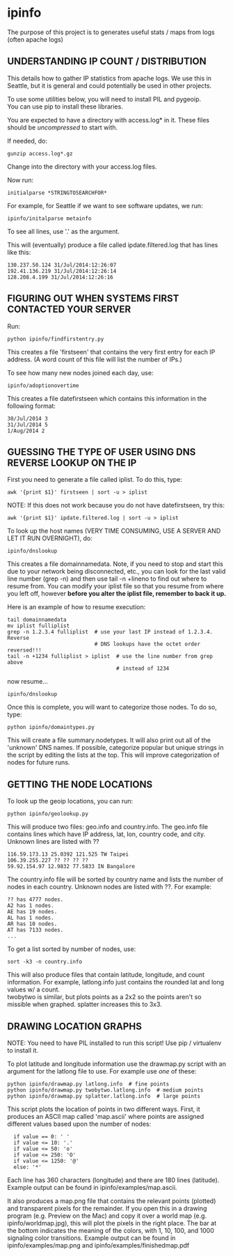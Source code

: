 ipinfo
======

The purpose of this project is to generates useful stats / maps from logs (often apache logs)

## UNDERSTANDING IP COUNT / DISTRIBUTION

This details how to gather IP statistics from apache logs.   We use this
in Seattle, but it is general and could potentially be used in other projects.

To use some utilities below, you will need to install PIL and pygeoip.   
You can use pip to install these libraries.

You are expected to have a directory with access.log* in it.   These files
should be *uncompressed* to start with.   

If needed, do: 
````
gunzip access.log*.gz 
````

Change into the directory with your access.log files.

Now run: 
````
initialparse *STRINGTOSEARCHFOR*
````

For example, for Seattle if we want to see software updates, we run: 
````
ipinfo/initalparse metainfo
````

To see all lines, use '.' as the argument.

This will (eventually) produce a file called ipdate.filtered.log that
has lines like this:
````
130.237.50.124 31/Jul/2014:12:26:07
192.41.136.219 31/Jul/2014:12:26:14
128.208.4.199 31/Jul/2014:12:26:16
````

## FIGURING OUT WHEN SYSTEMS FIRST CONTACTED YOUR SERVER

Run:
````
python ipinfo/findfirstentry.py
````

This creates a file 'firstseen' that contains the very first entry for
each IP address.   (A word count of this file will list the number of IPs.)

To see how many new nodes joined each day, use:
````
ipinfo/adoptionovertime
````

This creates a file datefirstseen which contains this information in the
following format:
````
30/Jul/2014 3
31/Jul/2014 5
1/Aug/2014 2
````


## GUESSING THE TYPE OF USER USING DNS REVERSE LOOKUP ON THE IP

First you need to generate a file called iplist.   To do this, type:
````
awk '{print $1}' firstseen | sort -u > iplist
````
NOTE: If this does not work because you do not have datefirstseen, try this:
````
awk '{print $1}' ipdate.filtered.log | sort -u > iplist
````

To look up the host names (VERY TIME CONSUMING, USE A SERVER AND LET IT RUN
OVERNIGHT), do:
````
ipinfo/dnslookup
````

This creates a file domainnamedata.   Note, if you need to stop and start
this due to your network being disconnected, etc., you can look for the
last valid line number (grep -n) and then use tail -n +lineno to find out
where to resume from.  You can modify your iplist file so that you resume
from where you left off, however **before you alter the iplist file, 
remember to back it up.**

Here is an example of how to resume execution:
````
tail domainnamedata
mv iplist fulliplist
grep -n 1.2.3.4 fulliplist  # use your last IP instead of 1.2.3.4. Reverse 
                            # DNS lookups have the octet order reversed!!!
tail -n +1234 fulliplist > iplist  # use the line number from grep above
                                   # instead of 1234
````
now resume...
````
ipinfo/dnslookup
````

Once this is complete, you will want to categorize those nodes.   To do so,
type:
````
python ipinfo/domaintypes.py
````

This will create a file summary.nodetypes.   It will also print out all of
the 'unknown' DNS names.   If possible, categorize popular but unique
strings in the script by editing the lists at the top.   This will improve
categorization of nodes for future runs.




## GETTING THE NODE LOCATIONS

To look up the geoip locations, you can run:
````
python ipinfo/geolookup.py
````

This will produce two files: geo.info and country.info.   The geo.info
file contains lines which have IP address, lat, lon, country code, and city.
Unknown lines are listed with ??

````
116.59.173.13 25.0392 121.525 TW Taipei
106.39.255.227 ?? ?? ?? ??
59.92.154.97 12.9832 77.5833 IN Bangalore
````

The country.info file will be sorted by country name and lists the number
of nodes in each country.   Unknown nodes are listed with ??.
For example:
````
?? has 4777 nodes.
A2 has 1 nodes.
AE has 19 nodes.
AL has 1 nodes.
AR has 10 nodes.
AT has 7133 nodes.
...
````

To get a list sorted by number of nodes, use:
````
sort -k3 -n country.info
````


This will also produce files that contain latitude, longitude, and count
information.   For example, latlong.info just contains the rounded lat
and long values w/ a count.   
twobytwo is similar, but plots points as a 2x2 so the points aren't so 
missible when graphed.  splatter increases this to 3x3.

## DRAWING LOCATION GRAPHS

NOTE: You need to have PIL installed to run this script!   Use pip / 
virtualenv to install it.

To plot latitude and longitude information use the drawmap.py script with
an argument for the latlong file to use.   For example use *one* of these:
````
python ipinfo/drawmap.py latlong.info  # fine points
python ipinfo/drawmap.py twobytwo.latlong.info  # medium points
python ipinfo/drawmap.py splatter.latlong.info  # large points
````

This script plots the location of points in two different ways.
First, it produces an ASCII map called 'map.ascii' where points are assigned
different values based upon the number of nodes:

````
  if value == 0: ' '
  if value <= 10: '.'
  if value <= 50: 'o'
  if value <= 250: 'O'
  if value <= 1250: '@'
  else: '*'
````

Each line has 360 characters (longitude) and there are 180 lines (latitude).
Example output can be found in ipinfo/examples/map.ascii.

It also produces a map.png file that contains the relevant points (plotted) and
transparent pixels for the remainder.   If you open this in a drawing program
(e.g. Preview on the Mac) and copy it over a world map (e.g. 
ipinfo/worldmap.jpg), this will plot the pixels in the right place.
The bar at the bottom indicates the meaning of the colors, with 1, 10, 100,
and 1000 signaling color transitions.   Example output can be found in
ipinfo/examples/map.png and ipinfo/examples/finishedmap.pdf

